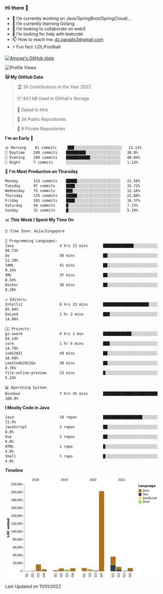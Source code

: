 ### Hi there 👋

- 🔭 I’m currently working on Java/SpringBoot/SpringCloud/...
- 🌱 I’m currently learning Golang
- 👯 I’m looking to collaborate on web3
- 🤔 I’m looking for help with leetcode
- 📫 How to reach me: dz.paradis3@gmail.com
- ⚡ Fun fact: LOL/Football

[![Anurag's GitHub stats](https://github-readme-stats.vercel.app/api?username=xiumu2017&show_icons=true&theme=radical)](https://github.com/anuraghazra/github-readme-stats)

<!--
**xiumu2017/xiumu2017** is a ✨ _special_ ✨ repository because its `README.md` (this file) appears on your GitHub profile.

Here are some ideas to get you started:

- 🔭 I’m currently working on ...
- 🌱 I’m currently learning ...
- 👯 I’m looking to collaborate on ...
- 🤔 I’m looking for help with ...
- 💬 Ask me about ...
- 📫 How to reach me: ...
- 😄 Pronouns: ...
- ⚡ Fun fact: ...
-->

<!--START_SECTION:waka-->
![Profile Views](http://img.shields.io/badge/Profile%20Views-22-blue)

**🐱 My GitHub Data** 

> 🏆 35 Contributions in the Year 2022
 > 
> 📦 84.1 kB Used in GitHub's Storage 
 > 
> 💼 Opted to Hire
 > 
> 📜 34 Public Repositories 
 > 
> 🔑 9 Private Repositories  
 > 
**I'm an Early 🐤** 

```text
🌞 Morning    81 commits     ███░░░░░░░░░░░░░░░░░░░░░░   13.13% 
🌆 Daytime    240 commits    █████████░░░░░░░░░░░░░░░░   38.9% 
🌃 Evening    289 commits    ███████████░░░░░░░░░░░░░░   46.84% 
🌙 Night      7 commits      ░░░░░░░░░░░░░░░░░░░░░░░░░   1.13%

```
📅 **I'm Most Productive on Thursday** 

```text
Monday       133 commits    █████░░░░░░░░░░░░░░░░░░░░   21.56% 
Tuesday      97 commits     ████░░░░░░░░░░░░░░░░░░░░░   15.72% 
Wednesday    75 commits     ███░░░░░░░░░░░░░░░░░░░░░░   12.16% 
Thursday     135 commits    █████░░░░░░░░░░░░░░░░░░░░   21.88% 
Friday       101 commits    ████░░░░░░░░░░░░░░░░░░░░░   16.37% 
Saturday     44 commits     █░░░░░░░░░░░░░░░░░░░░░░░░   7.13% 
Sunday       32 commits     █░░░░░░░░░░░░░░░░░░░░░░░░   5.19%

```


📊 **This Week I Spent My Time On** 

```text
⌚︎ Time Zone: Asia/Singapore

💬 Programming Languages: 
Java                     4 hrs 13 mins       ██████████████░░░░░░░░░░░   56.73% 
Go                       50 mins             ██░░░░░░░░░░░░░░░░░░░░░░░   11.39% 
YAML                     41 mins             ██░░░░░░░░░░░░░░░░░░░░░░░   9.24% 
XML                      37 mins             ██░░░░░░░░░░░░░░░░░░░░░░░   8.34% 
Docker                   36 mins             ██░░░░░░░░░░░░░░░░░░░░░░░   8.28%

🔥 Editors: 
IntelliJ                 6 hrs 23 mins       █████████████████████░░░░   85.94% 
GoLand                   1 hr 2 mins         ███░░░░░░░░░░░░░░░░░░░░░░   14.06%

🐱‍💻 Projects: 
gs-swarm                 4 hrs 1 min         █████████████░░░░░░░░░░░░   54.14% 
core                     1 hr 6 mins         ███░░░░░░░░░░░░░░░░░░░░░░   14.79% 
code2021                 49 mins             ██░░░░░░░░░░░░░░░░░░░░░░░   10.99% 
LeetCode2022Go           39 mins             ██░░░░░░░░░░░░░░░░░░░░░░░   8.76% 
file-online-preview      23 mins             █░░░░░░░░░░░░░░░░░░░░░░░░   5.24%

💻 Operating System: 
Windows                  7 hrs 26 mins       █████████████████████████   100.0%

```

**I Mostly Code in Java** 

```text
Java                     18 repos            ██████████████████░░░░░░░   72.0% 
JavaScript               2 repos             ██░░░░░░░░░░░░░░░░░░░░░░░   8.0% 
Vue                      2 repos             ██░░░░░░░░░░░░░░░░░░░░░░░   8.0% 
HTML                     1 repo              █░░░░░░░░░░░░░░░░░░░░░░░░   4.0% 
Shell                    1 repo              █░░░░░░░░░░░░░░░░░░░░░░░░   4.0%

```


**Timeline**

![Chart not found](https://raw.githubusercontent.com/xiumu2017/xiumu2017/main/charts/bar_graph.png) 


 Last Updated on 11/01/2022
<!--END_SECTION:waka-->
